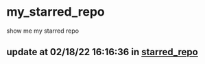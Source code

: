 # my_starred_repo
show me my starred repo

update at 02/18/22 16:16:36 in [starred_repo](./index.html)
---

